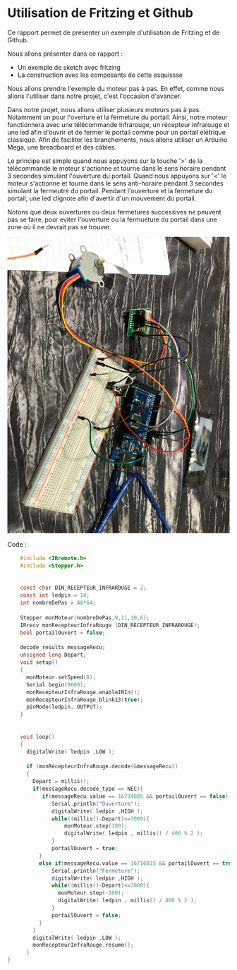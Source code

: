 # Utilisation de Fritzing et Github

Ce rapport permet de présenter un exemple d'utilisation de Fritzing et de Github.

Nous allons présenter dans ce rapport : 

- Un exemple de sketch avec fritzing 
- La construction avec les composants de cette esquissse

Nous allons prendre l'exemple du moteur pas à pas. En effet, comme nous allons l'utiliser dans notre projet, c'est l'occasion d'avancer.

Dans notre projet, nous allons utiliser plusieurs moteurs pas à pas. Notamment un pour l'overture et la fermeture du portail. 
Ainsi, notre moteur fonctionnera avec une télécommande infrarouge, un récepteur infrarouge et une led afin d'ouvrir et de fermer le portail comme pour un portail élétrique classique. Afin de faciliter les branchements, nous allons utiliser un Arduino Mega, une breadboard et des câbles.

Le principe est simple quand nous appuyons sur la touche '>' de la télécommande le moteur s'actionne et tourne dans le sens horaire pendant 3 secondes simulant l'ouverture du portail. Quand nous appuyons sur '<' le moteur s'actionne et tourne dans le sens anti-horaire pendant 3 secondes simulant la fermeutre du portail. Pendant l'ouverture et la fermeture du portail, une led clignote afin d'avertir d'un mouvement du portail.

Notons que deux ouvertures ou deux fermetures successives ne peuvent pas se faire, pour eviter l'ouverture ou la fermueture du portail dans une zone où il ne devrait pas se trouver.

![Branchement moteur pas à pas](./schematic.png?raw=true)

Code :

```C
    #include <IRremote.h>
    #include <Stepper.h>


    const char DIN_RECEPTEUR_INFRAROUGE = 2;
    const int ledpin = 14;
    int nombreDePas = 48*64;

    Stepper monMoteur(nombreDePas,9,11,10,6);
    IRrecv monRecepteurInfraRouge (DIN_RECEPTEUR_INFRAROUGE);
    bool portailOuvert = false;
    
    decode_results messageRecu;
    unsigned long Depart;
    void setup()
    {
      monMoteur.setSpeed(8);
      Serial.begin(9600);
      monRecepteurInfraRouge.enableIRIn();
      monRecepteurInfraRouge.blink13(true);
      pinMode(ledpin, OUTPUT);    
    }
    

    void loop()
    {
      digitalWrite( ledpin ,LOW );

      if (monRecepteurInfraRouge.decode(&messageRecu))
      {
        Depart = millis();
        if(messageRecu.decode_type == NEC){
           if(messageRecu.value == 16734885 && portailOuvert == false){
              Serial.println("Ouverture");
              digitalWrite( ledpin ,HIGH );
              while((millis()-Depart)<=3000){
                  monMoteur.step(100);
                  digitalWrite( ledpin , millis() / 400 % 2 );
              }
              portailOuvert = true;
          }
          else if(messageRecu.value == 16716015 && portailOuvert == true){
              Serial.println("Fermeture");   
              digitalWrite( ledpin ,HIGH );
              while((millis()-Depart)<=3000){
                monMoteur.step(-100);
                digitalWrite( ledpin , millis() / 400 % 2 );
              }
              portailOuvert = false;
          }
        }
        digitalWrite( ledpin ,LOW );
        monRecepteurInfraRouge.resume();
      }
}
```



